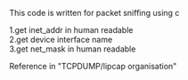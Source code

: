 This code is written for packet sniffing using c  <br />

1.get inet_addr in human readable <br />
2.get device interface name <br />
3.get net_mask in human readable <br />
 
Reference in "TCPDUMP/lipcap organisation" <br /> 

